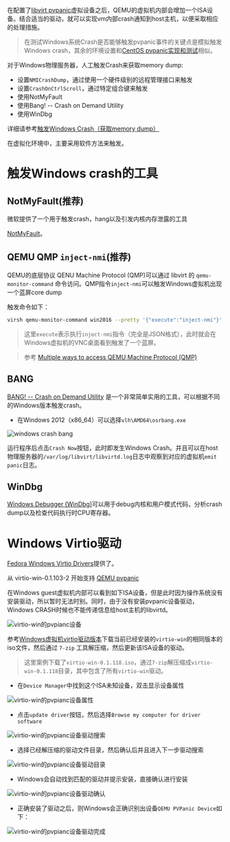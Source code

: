 在配置了[libvirt pvpanic](libvirt_pvpanic)虚拟设备之后，QEMU的虚拟机内部会增加一个ISA设备。结合适当的驱动，就可以实现vm内部crash通知到host主机，以便采取相应的处理措施。

> 在测试Windows系统Crash是否能够触发pvpanic事件的关键点是模拟触发Windows crash，其余的环境设置和[CentOS pvpanic实现和测试](centos7_pvpanic)相似。

对于Windows物理服务器，人工触发Crash来获取memory dump:

* 设置`NMICrashDump`，通过使用一个硬件级别的远程管理接口来触发
* 设置`CrashOnCtrlScroll`，通过特定组合键来触发
* 使用NotMyFault
* 使用Bang! -- Crash on Demand Utility
* 使用WinDbg

详细请参考[触发Windows Crash（获取memory dump）](../../../os/windows/debug/force_windows_crash)

在虚拟化环境中，主要采用软件方法来触发。

# 触发Windows crash的工具

## NotMyFault(推荐)

微软提供了一个用于触发crash，hang以及引发内核内存泄露的工具

[NotMyFault](https://docs.microsoft.com/en-us/sysinternals/downloads/notmyfault)。


## QEMU QMP `inject-nmi`(推荐)

QEMU的底层协议 QENU Machine Protocol (QMP)可以通过 libvirt 的 `qemu-monitor-command` 命令访问。QMP指令`inject-nmi`可以触发Windows虚拟机出现一个蓝屏core dump

触发命令如下：

```bash
virsh qemu-monitor-command win2016 --pretty '{"execute":"inject-nmi"}'
```

> 这里`execute`表示执行`inject-nmi`指令（完全是JSON格式），此时就会在Windows虚拟机的VNC桌面看到触发了一个蓝屏。

> 参考 [Multiple ways to access QEMU Machine Protocol (QMP)](https://kashyapc.wordpress.com/2013/03/31/multiple-ways-to-access-qemu-machine-protocol-qmp/)

## BANG

[BANG! -- Crash on Demand Utility](http://www.osronline.com/article.cfm?article=153) 是一个非常简单实用的工具，可以根据不同的Windows版本触发crash。

* 在Windows 2012（x86_64）可以选择`vlh\AMD64\osrbang.exe`

![windows crash bang](../../../img/virtual/libvirt/qemu/windows_crash_bang.png)

运行程序后点击`Crash Now`按钮，此时即发生Windows Crash。并且可以在host物理服务器的`/var/log/libvirt/libvirtd.log`日志中观察到对应的虚拟机`emit panic`日志。

## WinDbg

[Windows Debugger (WinDbg)](https://developer.microsoft.com/en-us/windows/hardware/download-windbg)可以用于debug内核和用户模式代码，分析crash dump以及检查代码执行时CPU寄存器。

# Windows Virtio驱动

[Fedora Windows Virtio Drivers](https://fedoraproject.org/wiki/Windows_Virtio_Drivers)提供了。

从 virtio-win-0.1.103-2 开始支持 [QEMU pvpanic](https://github.com/qemu/qemu/blob/master/docs/specs/pvpanic.txt)

在Windows guest虚拟机内部可以看到如下ISA设备，但是此时因为操作系统没有安装驱动，所以暂时无法时别。同时，由于没有安装pvpanic设备驱动，Windows CRASH时候也不能传递信息给host主机的libvirtd。

![virtio-win的pvpianc设备](../../../img/virtual/libvirt/qemu/virtio-win_pvpanic.png)

参考[Windows虚拟机virtio驱动版本](../../kvm/virtio/windows_virtio_drivers_version)下载当前已经安装的`virtio-win`的相同版本的iso文件，然后通过 `7-zip` 工具解压缩，然后更新该ISA设备的驱动。

> 这里案例下载了`virtio-win-0.1.118.iso`，通过`7-zip`解压缩成`virtio-win-0.1.118`目录，其中包含了所有`virtio-win`驱动。

* 在`Device Manager`中找到这个ISA未知设备，双击显示设备属性

![virtio-win的pvpianc设备属性](../../../img/virtual/libvirt/qemu/update_pvpanic_driver.png)

* 点击`update driver`按钮，然后选择`Browse my computer for driver software`

![virtio-win的pvpianc设备驱动搜索](../../../img/virtual/libvirt/qemu/update_pvpanic_driver_search.png)

* 选择已经解压缩的驱动文件目录，然后确认后并且进入下一步驱动搜索

![virtio-win的pvpianc设备驱动目录](../../../img/virtual/libvirt/qemu/update_pvpanic_driver_path.png)

* Windows会自动找到匹配的驱动并提示安装，直接确认进行安装

![virtio-win的pvpianc设备驱动确认](../../../img/virtual/libvirt/qemu/update_pvpanic_driver_confirm.png)

* 正确安装了驱动之后，则Windows会正确识别出设备`QEMU PVPanic Device`如下：

![virtio-win的pvpianc设备驱动完成](../../../img/virtual/libvirt/qemu/update_pvpanic_driver_finish.png)
